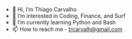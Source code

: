 - 👋 Hi, I’m Thiago Carvalho
- 👀 I’m interested in Coding, Finance, and Surf
- 🌱 I’m currently learning Python and Bash
- 📫 How to reach me - trcarvalh@gmail.com

<!---
trcarvalh/trcarvalh is a ✨ special ✨ repository because its `README.md` (this file) appears on your GitHub profile.
You can click the Preview link to take a look at your changes.
--->
